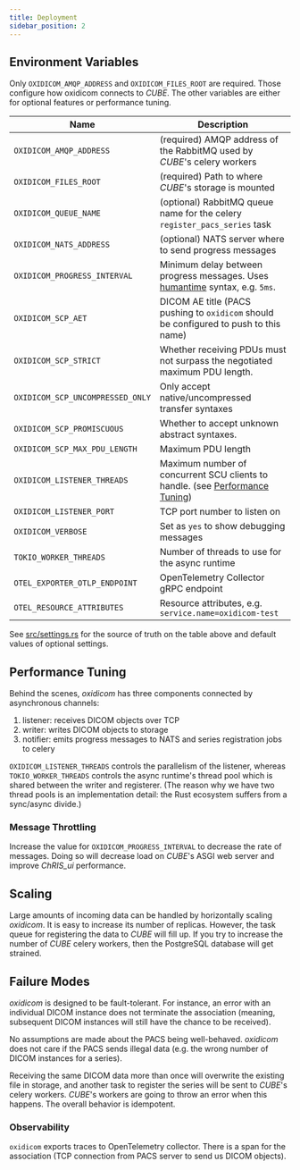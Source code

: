 ```yaml
---
title: Deployment
sidebar_position: 2
---
```


## Environment Variables

Only `OXIDICOM_AMQP_ADDRESS` and `OXIDICOM_FILES_ROOT` are required. Those configure how oxidicom connects to _CUBE_.
The other variables are either for optional features or performance tuning.

| Name                             | Description                                                                           |
|----------------------------------|---------------------------------------------------------------------------------------|
| `OXIDICOM_AMQP_ADDRESS`          | (required) AMQP address of the RabbitMQ used by _CUBE_'s celery workers               |
| `OXIDICOM_FILES_ROOT`            | (required) Path to where _CUBE_'s storage is mounted                                  |
| `OXIDICOM_QUEUE_NAME`            | (optional) RabbitMQ queue name for the celery `register_pacs_series` task             |
| `OXIDICOM_NATS_ADDRESS`          | (optional) NATS server where to send progress messages                                |
| `OXIDICOM_PROGRESS_INTERVAL`     | Minimum delay between progress messages. Uses [humantime] syntax, e.g. `5ms`.         |
| `OXIDICOM_SCP_AET`               | DICOM AE title (PACS pushing to `oxidicom` should be configured to push to this name) |
| `OXIDICOM_SCP_STRICT`            | Whether receiving PDUs must not surpass the negotiated maximum PDU length.            |
| `OXIDICOM_SCP_UNCOMPRESSED_ONLY` | Only accept native/uncompressed transfer syntaxes                                     |                                                      
| `OXIDICOM_SCP_PROMISCUOUS`       | Whether to accept unknown abstract syntaxes.                                          |
| `OXIDICOM_SCP_MAX_PDU_LENGTH`    | Maximum PDU length                                                                    |
| `OXIDICOM_LISTENER_THREADS`      | Maximum number of concurrent SCU clients to handle. (see [Performance Tuning])        |
| `OXIDICOM_LISTENER_PORT`         | TCP port number to listen on                                                          |
| `OXIDICOM_VERBOSE`               | Set as `yes` to show debugging messages                                               |
| `TOKIO_WORKER_THREADS`           | Number of threads to use for the async runtime                                        |
| `OTEL_EXPORTER_OTLP_ENDPOINT`    | OpenTelemetry Collector gRPC endpoint                                                 |
| `OTEL_RESOURCE_ATTRIBUTES`       | Resource attributes, e.g. `service.name=oxidicom-test`                                |

[humantime]: https://docs.rs/humantime/2.1.0/humantime/fn.parse_duration.html
[Performance Tuning]: #performance-tuning

See [src/settings.rs](https://github.com/FNNDSC/oxidicom/blob/master/src/settings.rs) for the source of truth on the table above and default values of optional settings.

## Performance Tuning

Behind the scenes, _oxidicom_ has three components connected by asynchronous channels:

1. listener: receives DICOM objects over TCP
2. writer: writes DICOM objects to storage
3. notifier: emits progress messages to NATS and series registration jobs to celery

`OXIDICOM_LISTENER_THREADS` controls the parallelism of the listener, whereas
`TOKIO_WORKER_THREADS` controls the async runtime's thread pool which is shared
between the writer and registerer. (The reason why we have two thread pools is
an implementation detail: the Rust ecosystem suffers from a sync/async divide.)

### Message Throttling

Increase the value for `OXIDICOM_PROGRESS_INTERVAL` to decrease the rate of messages.
Doing so will decrease load on _CUBE_'s ASGI web server and improve _ChRIS\_ui_ performance.

## Scaling

Large amounts of incoming data can be handled by horizontally scaling _oxidicom_.
It is easy to increase its number of replicas. However, the task queue for
registering the data to _CUBE_ will fill up. If you try to increase the number of
_CUBE_ celery workers, then the PostgreSQL database will get strained.

## Failure Modes

_oxidicom_ is designed to be fault-tolerant. For instance, an error with an individual
DICOM instance does not terminate the association (meaning, subsequent DICOM
instances will still have the chance to be received).

No assumptions are made about the PACS being well-behaved. _oxidicom_ does not care
if the PACS sends illegal data (e.g. the wrong number of DICOM instances for a series).

Receiving the same DICOM data more than once will overwrite the existing file in storage,
and another task to register the series will be sent to _CUBE_'s celery workers. _CUBE_'s
workers are going to throw an error when this happens. The overall behavior is idempotent.

### Observability

`oxidicom` exports traces to OpenTelemetry collector. There is a span for the association
(TCP connection from PACS server to send us DICOM objects).

